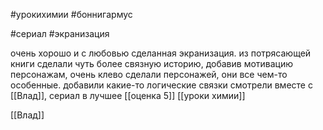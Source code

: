 #урокихимии #боннигармус 

#сериал #экранизация 


очень хорошо и с любовью сделанная экранизация. из потрясающей книги сделали чуть более связную историю, добавив мотивацию персонажам, 
очень клево сделали персонажей, они все чем-то особенные. 
добавили какие-то логические связки
смотрели вместе с [[Влад]], сериал в лучшее
[[оценка 5]]
[[уроки химии]]

[[Влад]]